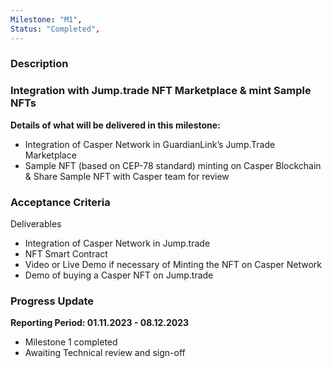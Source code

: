 ```yaml
---
Milestone: "M1",
Status: "Completed",
---
```

<!--lang:en--> 
### Description
### Integration with Jump.trade NFT Marketplace & mint Sample NFTs

**Details of what will be delivered in this milestone:**
- Integration of Casper Network in GuardianLink’s Jump.Trade Marketplace
- Sample NFT (based on CEP-78 standard) minting on Casper Blockchain & Share Sample NFT with Casper team for review



### Acceptance Criteria

Deliverables 
- Integration of Casper Network in Jump.trade
- NFT Smart Contract
- Video or Live Demo if necessary of Minting the NFT on Casper Network
- Demo of buying a Casper NFT on Jump.trade



### Progress Update

**Reporting Period: 01.11.2023 - 08.12.2023**
- Milestone 1 completed
- Awaiting Technical review and sign-off